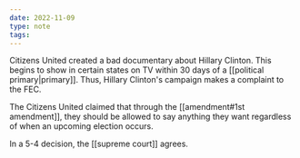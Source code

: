 ```yaml
---
date: 2022-11-09
type: note
tags:
---
```


Citizens United created a bad documentary about Hillary Clinton. This begins to show in certain states on TV within 30 days of a [[political primary|primary]]. Thus, Hillary Clinton's campaign makes a complaint to the FEC.

The Citizens United claimed that through the [[amendment#1st amendment]], they should be allowed to say anything they want regardless of when an upcoming election occurs.

In a 5-4 decision, the [[supreme court]] agrees.

